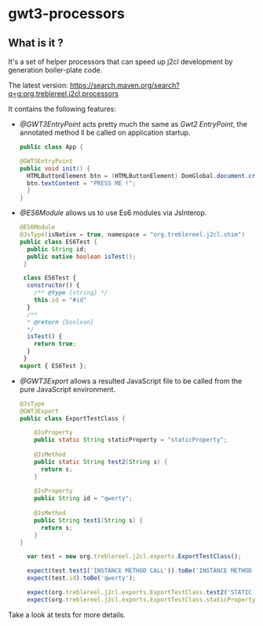 # gwt3-processors

## What is it ?

It's a set of helper processors that can speed up j2cl development by generation boiler-plate code.

The latest version: https://search.maven.org/search?q=g:org.treblereel.j2cl.processors

It contains the following features:

* *@GWT3EntryPoint* acts pretty much the same as *Gwt2 EntryPoint*, the annotated method ll be called on application startup.
  ```java
  public class App {

  @GWT3EntryPoint
  public void init() {
    HTMLButtonElement btn = (HTMLButtonElement) DomGlobal.document.createElement("button");
    btn.textContent = "PRESS ME !";
    }
  }
  ```

* *@ES6Module* allows us to use Es6 modules via JsInterop.
  ```java
  @ES6Module
  @JsType(isNative = true, namespace = "org.treblereel.j2cl.shim")
  public class ES6Test {
    public String id;
    public native boolean isTest();
   }
  ```
  ```javascript
   class ES6Test {
    constructor() {
      /** @type {string} */
      this.id = "#id"
    }
    /**
    * @return {boolean}
    */
    isTest() {
      return true;
    }
   }
  export { ES6Test };
  ```
  
* *@GWT3Export* allows a resulted JavaScript file to be called from the pure JavaScript environment.
  
  ```java
  @JsType
  @GWT3Export
  public class ExportTestClass {
  
      @JsProperty
      public static String staticProperty = "staticProperty";
    
      @JsMethod
      public static String test2(String s) {
        return s;
      }
    
      @JsProperty
      public String id = "qwerty";
    
      @JsMethod
      public String test1(String s) {
        return s;
      }
  }
  ```
  ```javascript
    var test = new org.treblereel.j2cl.exports.ExportTestClass();

    expect(test.test1('INSTANCE METHOD CALL')).toBe('INSTANCE METHOD CALL');
    expect(test.id).toBe('qwerty');

    expect(org.treblereel.j2cl.exports.ExportTestClass.test2('STATIC METHOD CALL')).toBe('STATIC METHOD CALL');
    expect(org.treblereel.j2cl.exports.ExportTestClass.staticProperty).toBe('staticProperty');
   ```
  
Take a look at tests for more details.
